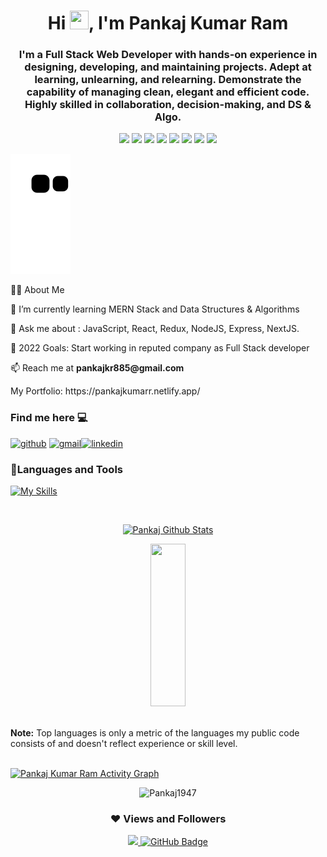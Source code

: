 <h1 align="center">
  Hi
  <img
    src="https://raw.githubusercontent.com/MartinHeinz/MartinHeinz/master/wave.gif"
    width="30px" height="30px"
  />, I'm Pankaj Kumar Ram
</h1>
<h3 align="center">
  I'm a Full Stack Web Developer with hands-on experience in designing,
  developing, and maintaining projects. Adept at learning, unlearning, and
  relearning. Demonstrate the capability of managing clean, elegant and
  efficient code. Highly skilled in collaboration, decision-making, and DS &
  Algo.
</h3>

<p align="center">
  <img src="https://img.shields.io/badge/JS-Javascript-red" />
  <img src="https://img.shields.io/badge/React-React-blue" />
  <img src="https://img.shields.io/badge/Redux-Redux-purple" />
  <img src="https://img.shields.io/badge/TS-TypeScript-blue" />
  <img src="https://img.shields.io/badge/Node-node-green" />
  <img src="https://img.shields.io/badge/express-Express-blueviolet" />
  <img src="https://img.shields.io/badge/Mongodb-mongodb-brightgreen" />
  <img src="https://img.shields.io/badge/NextJS-nextjs-whitesmoke" />
</p>
<img alt="snake eating my contribution" src="https://github.com/Pankaj1947/Pankaj1947/blob/output/github-contribution-grid-snake.svg">

<p>🙋‍♂️ About Me </p>
<p>🌱 I’m currently learning MERN Stack and Data Structures & Algorithms</p>
<p>💬 Ask me about : JavaScript, React, Redux, NodeJS, Express, NextJS.</p>
<p>🥅 2022 Goals: Start working in reputed company as Full Stack developer</p>
<p>📫 Reach me at <b>pankajkr885@gmail.com</b></p>
<p>My Portfolio: https://pankajkumarr.netlify.app/</p>

### Find me here 💻</h3>

[<img src='https://ico.now.sh/github/fff' alt='github' height='40'>](https://github.com/Pankaj1947) [<img src='https://ico.now.sh/gmail/fff' alt='gmail' height='40'>](pankajkr885@gmail.com)[<img src='https://ico.now.sh/linkedin/fff' alt='linkedin' height='40'>](https://https://www.linkedin.com/in/pankaj-kumar-ram-639437190/)
 
 <h3 align="left">🚀Languages and Tools</h3>

[![My Skills](https://skillicons.dev/icons?i=html,css,js,react,redux,ts,nextjs,nodejs,express,mongodb,git,github,vscode,netlify,heroku,vercel&perline=8)](https://skillicons.dev)
 

<br />


<p align="center">
  <a href="https://github.com/Pankaj1947/github-readme-stats"
    ><img
      alt="Pankaj Github Stats"
      src="https://github-readme-stats.vercel.app/api?username=Pankaj1947&show_icons=true&count_private=true&theme=react&hide_border=true&bg_color=0D1117"
  /></a>
</p>
<p align="center">
  <img
    src="https://github-readme-stats.vercel.app/api/top-langs/?username=Pankaj1947&theme=react&hide_border=true&bg_color=0D1117"
    height="260px"
    width="33.25%"
  />
</p>

<br />
<b>Note:</b> Top languages is only a metric of the languages my public code
consists of and doesn't reflect experience or skill level.

<br />
<br />

<a href="https://github.com/Pankaj1947/github-readme-activity-graph"><img
    alt="Pankaj Kumar Ram Activity Graph"
    src="https://activity-graph.herokuapp.com/graph?username=Pankaj1947&bg_color=0D1117&color=5BCDEC&line=5BCDEC&point=FFFFFF&hide_border=true"
/></a>
<br />

<p align="center"><img src="https://github-readme-streak-stats.herokuapp.com/?user=Pankaj1947&theme=react&hide_border=true&bg_color=0D1117" alt="Pankaj1947" /></p>


 <div align="center">
    <h3>❤ Views and Followers</h3>
    <a href="https://github.com/Pankaj1947/github-profile-views-counter">
      <img src="https://komarev.com/ghpvc/?username=Pankaj1947" />
    </a>
    <a href="https://github.com/Pankaj1947?tab=followers"><img src="https://img.shields.io/github/followers/Pankaj1947?label=Followers&style=social" alt="GitHub Badge"/></a>
</div>
